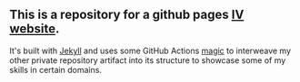 ## This is a repository for a github pages [IV website](https://iveyalkin.github.io/).

It's built with [Jekyll](https://jekyllrb.com/) and uses some GitHub Actions [magic](https://github.com/iveyalkin/iveyalkin.github.io/blob/0d38b03acf22d91b4e3ecf0208a736f525e3e0f2/.github/workflows/jekyll.yml#L25) to interweave my other private repository artifact into its structure to showcase some of my skills in certain domains.